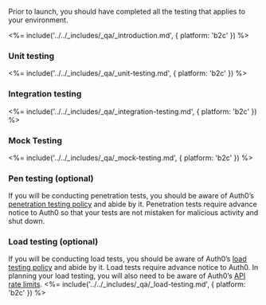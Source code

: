 Prior to launch, you should have completed all the testing that applies to your environment. 

<%= include('../../_includes/_qa/_introduction.md', { platform: 'b2c' }) %>
### Unit testing
<%= include('../../_includes/_qa/_unit-testing.md', { platform: 'b2c' }) %>
### Integration testing
<%= include('../../_includes/_qa/_integration-testing.md', { platform: 'b2c' }) %>
### Mock Testing
<%= include('../../_includes/_qa/_mock-testing.md', { platform: 'b2c' }) %>
### Pen testing (optional)
If you will be conducting penetration tests, you should be aware of Auth0’s [penetration testing policy](https://auth0.com/docs/policies/penetration-testing) and abide by it. Penetration tests require advance notice to Auth0 so that your tests are not mistaken for malicious activity and shut down.
### Load testing (optional)
If you will be conducting load tests, you should be aware of Auth0’s [load testing policy](https://auth0.com/docs/policies/load-testing) and abide by it. Load tests require advance notice to Auth0. In planning your load testing, you will also need to be aware of Auth0’s [API rate limits](https://auth0.com/docs/policies/rate-limits).
<%= include('../../_includes/_qa/_load-testing.md', { platform: 'b2c' }) %>
